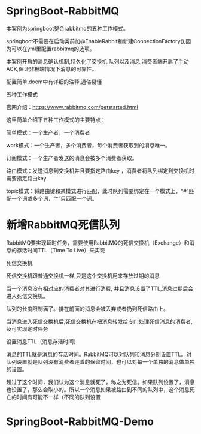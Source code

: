 # SpringBoot-RabbitMQ
本案例为springboot整合rabbitmq的五种工作模式。

springboot不需要在启动类前加@EnableRabbit和新建ConnectionFactory(),因为可以在yml里配置rabbitmq的选项。

本案例开启的消息确认机制,持久化了交换机,队列以及消息,消费者端开启了手动ACK,保证非极端情况下消息的可靠性。

配置简单,doem中有详细的注释,通俗易懂

五种工作模式

官网介绍：https://www.rabbitmq.com/getstarted.html

这里简单介绍下五种工作模式的主要特点：

简单模式：一个生产者，一个消费者

work模式：一个生产者，多个消费者，每个消费者获取到的消息唯一。

订阅模式：一个生产者发送的消息会被多个消费者获取。

路由模式：发送消息到交换机并且要指定路由key ，消费者将队列绑定到交换机时需要指定路由key

topic模式：将路由键和某模式进行匹配，此时队列需要绑定在一个模式上，“#”匹配一个词或多个词，“*”只匹配一个词。

# 新增RabbitMQ死信队列

RabbitMQ要实现延时任务，需要使用RabbitMQ的死信交换机（Exchange）和消息的存活时间TTL（Time To Live）来实现

死信交换机

死信交换机跟普通交换机一样,只是这个交换机用来存放过期的消息

当一个消息没有相对应的消费者对其进行消费, 并且消息设置了TTL,消息过期后会进入死信交换机。

队列的长度限制满了。排在前面的消息会被丢弃或者扔到死信路由上。

当消息进入死信交换机后,死信交换机在把消息转发给专门处理死信消息的消费者,及可实现定时任务

设置消息TTL（消息存活时间）

消息的TTL就是消息的存活时间。RabbitMQ可以对队列和消息分别设置TTL。对队列设置就是队列没有消费者连着的保留时间，也可以对每一个单独的消息做单独的设置。

超过了这个时间，我们认为这个消息就死了，称之为死信。如果队列设置了，消息也设置了，那么会取小的。所以一个消息如果被路由到不同的队列中，这个消息死亡的时间有可能不一样（不同的队列设置
# SpringBoot-RabbitMQ-Demo
